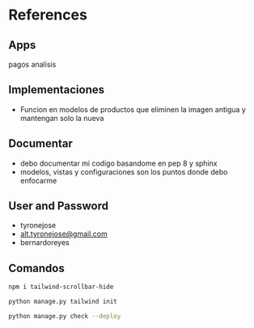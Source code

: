 # References

## Apps

pagos
analisis

## Implementaciones

- Funcion en modelos de productos que eliminen la imagen antigua y mantengan solo la nueva

## Documentar

- debo documentar mi codigo basandome en pep 8 y sphinx
- modelos, vistas y configuraciones son los puntos donde debo enfocarme

## User and Password

- tyronejose
- alt.tyronejose@gmail.com
- bernardoreyes

## Comandos

```bash
npm i tailwind-scrollbar-hide
```

```bash
python manage.py tailwind init
```

```bash
python manage.py check --deploy
```
